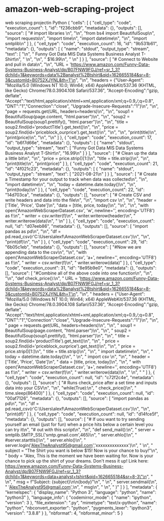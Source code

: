 # amazon-web-scraping-project
web scraping projectin Python
{
 "cells": [
  {
   "cell_type": "code",
   "execution_count": 1,
   "id": "f236cbb9",
   "metadata": {},
   "outputs": [],
   "source": [
    "# import libraries \n",
    "\n",
    "from bs4 import BeautifulSoup\n",
    "import requests\n",
    "import time\n",
    "import datetime\n",
    "\n",
    "import smtplib\n"
   ]
  },
  {
   "cell_type": "code",
   "execution_count": 16,
   "id": "9b531b61",
   "metadata": {},
   "outputs": [
    {
     "name": "stdout",
     "output_type": "stream",
     "text": [
      "\n",
      "                   Funny Got Data MIS Data Systems Business Analyst T-Shirt\n",
      "                  \n",
      "\n",
      "                    $16.99\n",
      "                   \n"
     ]
    }
   ],
   "source": [
    "# Connect to Website and pull in data\n",
    "\n",
    "URL = 'https://www.amazon.com/Funny-Data-Systems-Business-Analyst/dp/B07FNW9FGJ/ref=sr_1_3?dchild=1&keywords=data%2Banalyst%2Btshirt&qid=1626655184&sr=8-3&customId=B0752XJYNL&th=1'\n",
    "\n",
    "headers = {\"User-Agent\": \"Mozilla/5.0 (Windows NT 10.0; Win64; x64) AppleWebKit/537.36 (KHTML, like Gecko) Chrome/78.0.3904.108 Safari/537.36\", \"Accept-Encoding\":\"gzip, deflate\", \"Accept\":\"text/html,application/xhtml+xml,application/xml;q=0.9,*/*;q=0.8\", \"DNT\":\"1\",\"Connection\":\"close\", \"Upgrade-Insecure-Requests\":\"1\"}\n",
    "\n",
    "page = requests.get(URL, headers=headers)\n",
    "\n",
    "soup1 = BeautifulSoup(page.content, \"html.parser\")\n",
    "\n",
    "soup2 = BeautifulSoup(soup1.prettify(), \"html.parser\")\n",
    "\n",
    "title = soup2.find(id='productTitle').get_text()\n",
    "\n",
    "price = soup2.find(id='priceblock_ourprice').get_text()\n",
    "\n",
    "\n",
    "print(title)\n",
    "print(price)\n",
    "\n",
    "\n"
   ]
  },
  {
   "cell_type": "code",
   "execution_count": 17,
   "id": "b6f7d66e",
   "metadata": {},
   "outputs": [
    {
     "name": "stdout",
     "output_type": "stream",
     "text": [
      "Funny Got Data MIS Data Systems Business Analyst T-Shirt\n",
      "16.99\n"
     ]
    }
   ],
   "source": [
    "# Clean up the data a little bit\n",
    "\n",
    "price = price.strip()[1:]\n",
    "title = title.strip()\n",
    "\n",
    "print(title)\n",
    "print(price)"
   ]
  },
  {
   "cell_type": "code",
   "execution_count": 21,
   "id": "4f021c23",
   "metadata": {},
   "outputs": [
    {
     "name": "stdout",
     "output_type": "stream",
     "text": [
      "2021-08-21\n"
     ]
    }
   ],
   "source": [
    "# Create a Timestamp for your output to track when data was collected\n",
    "\n",
    "import datetime\n",
    "\n",
    "today = datetime.date.today()\n",
    "\n",
    "print(today)\n"
   ]
  },
  {
   "cell_type": "code",
   "execution_count": 22,
   "id": "14d703ca",
   "metadata": {},
   "outputs": [],
   "source": [
    "# Create CSV and write headers and data into the file\n",
    "\n",
    "import csv \n",
    "\n",
    "header = ['Title', 'Price', 'Date']\n",
    "data = [title, price, today]\n",
    "\n",
    "\n",
    "with open('AmazonWebScraperDataset.csv', 'w', newline='', encoding='UTF8') as f:\n",
    "    writer = csv.writer(f)\n",
    "    writer.writerow(header)\n",
    "    writer.writerow(data)\n",
    "    \n"
   ]
  },
  {
   "cell_type": "code",
   "execution_count": null,
   "id": "d07eeb86",
   "metadata": {},
   "outputs": [],
   "source": [
    "import pandas as pd\n",
    "\n",
    "df = pd.read_csv(r'C:\\Users\\alexf\\AmazonWebScraperDataset.csv')\n",
    "\n",
    "print(df)\n",
    "\n"
   ]
  },
  {
   "cell_type": "code",
   "execution_count": 29,
   "id": "6b05c1eb",
   "metadata": {},
   "outputs": [],
   "source": [
    "#Now we are appending data to the csv\n",
    "\n",
    "with open('AmazonWebScraperDataset.csv', 'a+', newline='', encoding='UTF8') as f:\n",
    "    writer = csv.writer(f)\n",
    "    writer.writerow(data)"
   ]
  },
  {
   "cell_type": "code",
   "execution_count": 31,
   "id": "8e95b9e0",
   "metadata": {},
   "outputs": [],
   "source": [
    "#Combine all of the above code into one function\n",
    "\n",
    "\n",
    "def check_price():\n",
    "    URL = 'https://www.amazon.com/Funny-Data-Systems-Business-Analyst/dp/B07FNW9FGJ/ref=sr_1_3?dchild=1&keywords=data%2Banalyst%2Btshirt&qid=1626655184&sr=8-3&customId=B0752XJYNL&th=1'\n",
    "\n",
    "    headers = {\"User-Agent\": \"Mozilla/5.0 (Windows NT 10.0; Win64; x64) AppleWebKit/537.36 (KHTML, like Gecko) Chrome/78.0.3904.108 Safari/537.36\", \"Accept-Encoding\":\"gzip, deflate\", \"Accept\":\"text/html,application/xhtml+xml,application/xml;q=0.9,*/*;q=0.8\", \"DNT\":\"1\",\"Connection\":\"close\", \"Upgrade-Insecure-Requests\":\"1\"}\n",
    "\n",
    "    page = requests.get(URL, headers=headers)\n",
    "\n",
    "    soup1 = BeautifulSoup(page.content, \"html.parser\")\n",
    "\n",
    "    soup2 = BeautifulSoup(soup1.prettify(), \"html.parser\")\n",
    "\n",
    "    title = soup2.find(id='productTitle').get_text()\n",
    "\n",
    "    price = soup2.find(id='priceblock_ourprice').get_text()\n",
    "\n",
    "    price = price.strip()[1:]\n",
    "    title = title.strip()\n",
    "\n",
    "    import datetime\n",
    "\n",
    "    today = datetime.date.today()\n",
    "    \n",
    "    import csv \n",
    "\n",
    "    header = ['Title', 'Price', 'Date']\n",
    "    data = [title, price, today]\n",
    "\n",
    "    with open('AmazonWebScraperDataset.csv', 'a+', newline='', encoding='UTF8') as f:\n",
    "        writer = csv.writer(f)\n",
    "        writer.writerow(data)\n",
    " \n",
    "    "
   ]
  },
  {
   "cell_type": "code",
   "execution_count": null,
   "id": "c72f2c4e",
   "metadata": {},
   "outputs": [],
   "source": [
    "# Runs check_price after a set time and inputs data into your CSV\n",
    "\n",
    "while(True):\n",
    "    check_price()\n",
    "    time.sleep(86400)"
   ]
  },
  {
   "cell_type": "code",
   "execution_count": null,
   "id": "00af7126",
   "metadata": {},
   "outputs": [],
   "source": [
    "import pandas as pd\n",
    "\n",
    "df = pd.read_csv(r'C:\\Users\\alexf\\AmazonWebScraperDataset.csv')\n",
    "\n",
    "print(df)"
   ]
  },
  {
   "cell_type": "code",
   "execution_count": null,
   "id": "d14fce5f",
   "metadata": {},
   "outputs": [],
   "source": [
    "# If uou want to try sending yourself an email (just for fun) when a price hits below a certain level you can try it\n",
    "# out with this script\n",
    "\n",
    "def send_mail():\n",
    "    server = smtplib.SMTP_SSL('smtp.gmail.com',465)\n",
    "    server.ehlo()\n",
    "    #server.starttls()\n",
    "    server.ehlo()\n",
    "    server.login('AlexTheAnalyst95@gmail.com','xxxxxxxxxxxxxx')\n",
    "    \n",
    "    subject = \"The Shirt you want is below $15! Now is your chance to buy!\"\n",
    "    body = \"Alex, This is the moment we have been waiting for. Now is your chance to pick up the shirt of your dreams. Don't mess it up! Link here: https://www.amazon.com/Funny-Data-Systems-Business-Analyst/dp/B07FNW9FGJ/ref=sr_1_3?dchild=1&keywords=data+analyst+tshirt&qid=1626655184&sr=8-3\"\n",
    "   \n",
    "    msg = f\"Subject: {subject}\\n\\n{body}\"\n",
    "    \n",
    "    server.sendmail(\n",
    "        'AlexTheAnalyst95@gmail.com',\n",
    "        msg\n",
    "     \n",
    "    )"
   ]
  }
 ],
 "metadata": {
  "kernelspec": {
   "display_name": "Python 3",
   "language": "python",
   "name": "python3"
  },
  "language_info": {
   "codemirror_mode": {
    "name": "ipython",
    "version": 3
   },
   "file_extension": ".py",
   "mimetype": "text/x-python",
   "name": "python",
   "nbconvert_exporter": "python",
   "pygments_lexer": "ipython3",
   "version": "3.8.8"
  }
 },
 "nbformat": 4,
 "nbformat_minor": 5
}
